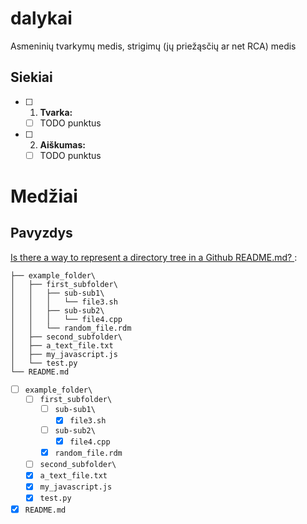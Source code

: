 # dalykai
Asmeninių tvarkymų medis, strigimų (jų priežąsčių ar net RCA) medis

## Siekiai

- [ ] 1. **Tvarka:**
    - [ ] TODO punktus

- [ ] 2. **Aiškumas:**
    - [ ] TODO punktus
    
# Medžiai

## Pavyzdys

[Is there a way to represent a directory tree in a Github README.md?
](https://stackoverflow.com/questions/23989232/is-there-a-way-to-represent-a-directory-tree-in-a-github-readme-md/66613342#66613342):
```
├── example_folder\
│   ├── first_subfolder\
│   │   ├── sub-sub1\
│   │   │   └── file3.sh
│   │   ├── sub-sub2\
│   │   │   └── file4.cpp
│   │   └── random_file.rdm
│   ├── second_subfolder\
│   ├── a_text_file.txt
│   ├── my_javascript.js
│   └── test.py
└── README.md
```
- [ ] `example_folder\`
    - [ ] `first_subfolder\`
        - [ ] `sub-sub1\`
            - [x] `file3.sh`
        - [ ] `sub-sub2\`
            - [x] `file4.cpp`
        - [x] `random_file.rdm`
    - [ ] `second_subfolder\`
    - [x] `a_text_file.txt`
    - [x] `my_javascript.js`
    - [x] `test.py`
- [x] `README.md`
